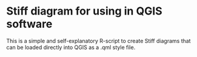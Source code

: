 # Stiff diagram for using in QGIS software
This is a simple and self-explanatory R-script to create Stiff diagrams that can be loaded directly into QGIS as a .qml style file.
